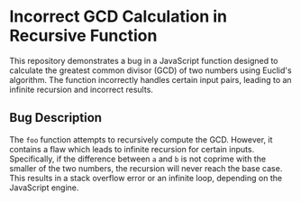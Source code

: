# Incorrect GCD Calculation in Recursive Function

This repository demonstrates a bug in a JavaScript function designed to calculate the greatest common divisor (GCD) of two numbers using Euclid's algorithm. The function incorrectly handles certain input pairs, leading to an infinite recursion and incorrect results. 

## Bug Description

The `foo` function attempts to recursively compute the GCD. However, it contains a flaw which leads to infinite recursion for certain inputs. Specifically, if the difference between `a` and `b` is not coprime with the smaller of the two numbers, the recursion will never reach the base case.  This results in a stack overflow error or an infinite loop, depending on the JavaScript engine.